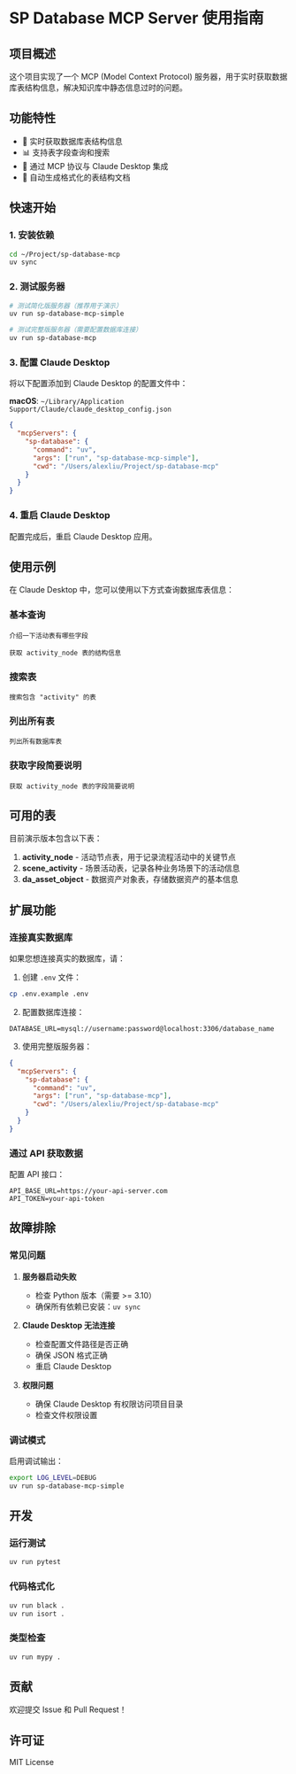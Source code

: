 # SP Database MCP Server 使用指南

## 项目概述

这个项目实现了一个 MCP (Model Context Protocol) 服务器，用于实时获取数据库表结构信息，解决知识库中静态信息过时的问题。

## 功能特性

- 🔄 实时获取数据库表结构信息
- 📊 支持表字段查询和搜索
- 🚀 通过 MCP 协议与 Claude Desktop 集成
- 📝 自动生成格式化的表结构文档

## 快速开始

### 1. 安装依赖

```bash
cd ~/Project/sp-database-mcp
uv sync
```

### 2. 测试服务器

```bash
# 测试简化版服务器（推荐用于演示）
uv run sp-database-mcp-simple

# 测试完整版服务器（需要配置数据库连接）
uv run sp-database-mcp
```

### 3. 配置 Claude Desktop

将以下配置添加到 Claude Desktop 的配置文件中：

**macOS**: `~/Library/Application Support/Claude/claude_desktop_config.json`

```json
{
  "mcpServers": {
    "sp-database": {
      "command": "uv",
      "args": ["run", "sp-database-mcp-simple"],
      "cwd": "/Users/alexliu/Project/sp-database-mcp"
    }
  }
}
```

### 4. 重启 Claude Desktop

配置完成后，重启 Claude Desktop 应用。

## 使用示例

在 Claude Desktop 中，您可以使用以下方式查询数据库表信息：

### 基本查询

```
介绍一下活动表有哪些字段
```

```
获取 activity_node 表的结构信息
```

### 搜索表

```
搜索包含 "activity" 的表
```

### 列出所有表

```
列出所有数据库表
```

### 获取字段简要说明

```
获取 activity_node 表的字段简要说明
```

## 可用的表

目前演示版本包含以下表：

1. **activity_node** - 活动节点表，用于记录流程活动中的关键节点
2. **scene_activity** - 场景活动表，记录各种业务场景下的活动信息
3. **da_asset_object** - 数据资产对象表，存储数据资产的基本信息

## 扩展功能

### 连接真实数据库

如果您想连接真实的数据库，请：

1. 创建 `.env` 文件：

```bash
cp .env.example .env
```

2. 配置数据库连接：

```env
DATABASE_URL=mysql://username:password@localhost:3306/database_name
```

3. 使用完整版服务器：

```json
{
  "mcpServers": {
    "sp-database": {
      "command": "uv",
      "args": ["run", "sp-database-mcp"],
      "cwd": "/Users/alexliu/Project/sp-database-mcp"
    }
  }
}
```

### 通过 API 获取数据

配置 API 接口：

```env
API_BASE_URL=https://your-api-server.com
API_TOKEN=your-api-token
```

## 故障排除

### 常见问题

1. **服务器启动失败**
   - 检查 Python 版本（需要 >= 3.10）
   - 确保所有依赖已安装：`uv sync`

2. **Claude Desktop 无法连接**
   - 检查配置文件路径是否正确
   - 确保 JSON 格式正确
   - 重启 Claude Desktop

3. **权限问题**
   - 确保 Claude Desktop 有权限访问项目目录
   - 检查文件权限设置

### 调试模式

启用调试输出：

```bash
export LOG_LEVEL=DEBUG
uv run sp-database-mcp-simple
```

## 开发

### 运行测试

```bash
uv run pytest
```

### 代码格式化

```bash
uv run black .
uv run isort .
```

### 类型检查

```bash
uv run mypy .
```

## 贡献

欢迎提交 Issue 和 Pull Request！

## 许可证

MIT License
